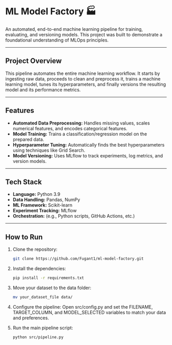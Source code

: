 # ML Model Factory 🏭

An automated, end-to-end machine learning pipeline for training, evaluating, and versioning models. This project was built to demonstrate a foundational understanding of MLOps principles.

---

## Project Overview

This pipeline automates the entire machine learning workflow. It starts by ingesting raw data, proceeds to clean and preprocess it, trains a machine learning model, tunes its hyperparameters, and finally versions the resulting model and its performance metrics.

---

## Features

* **Automated Data Preprocessing:** Handles missing values, scales numerical features, and encodes categorical features.
* **Model Training:** Trains a classification/regression model on the prepared data.
* **Hyperparameter Tuning:** Automatically finds the best hyperparameters using techniques like Grid Search.
* **Model Versioning:** Uses MLflow to track experiments, log metrics, and version models.

---

## Tech Stack

* **Language:** Python 3.9
* **Data Handling:** Pandas, NumPy
* **ML Framework:** Scikit-learn
* **Experiment Tracking:** MLflow
* **Orchestration:** (e.g., Python scripts, GitHub Actions, etc.)

---

## How to Run

1.  Clone the repository:
    ```bash
    git clone https://github.com/Fugant1/ml-model-factory.git
    ```
2.  Install the dependencies:
    ```bash
    pip install -r requirements.txt
    ```
3.  Move your dataset to the data folder:
    ```bash
    mv your_dataset_file data/
    ```
    
4.  Configure the pipeline: Open src/config.py and set the FILENAME, TARGET_COLUMN, and MODEL_SELECTED variables to match your data and preferences.

5.  Run the main pipeline script:
    ```bash
    python src/pipeline.py
    ```
